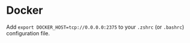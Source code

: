 # Docker

Add `export DOCKER_HOST=tcp://0.0.0.0:2375` to your `.zshrc` (or `.bashrc`) configuration file.
